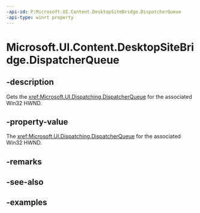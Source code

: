 ```yaml
---
-api-id: P:Microsoft.UI.Content.DesktopSiteBridge.DispatcherQueue
-api-type: winrt property
---
```


# Microsoft.UI.Content.DesktopSiteBridge.DispatcherQueue

<!--
public Microsoft.UI.Dispatching.DispatcherQueue DispatcherQueue { get; }
-->

## -description

Gets the <xref:Microsoft.UI.Dispatching.DispatcherQueue> for the associated Win32 HWND.

## -property-value

The <xref:Microsoft.UI.Dispatching.DispatcherQueue> for the associated Win32 HWND.

## -remarks

## -see-also

## -examples
